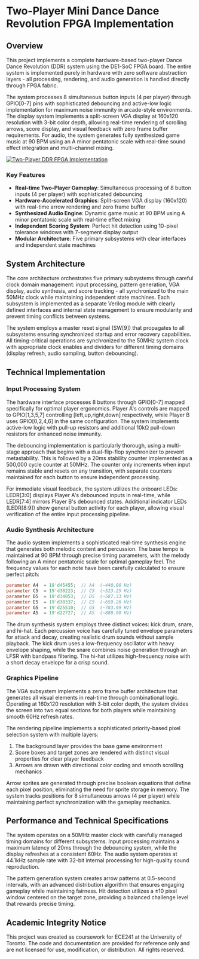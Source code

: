 # Two-Player Mini Dance Dance Revolution FPGA Implementation

## Overview

This project implements a complete hardware-based two-player Dance Dance Revolution (DDR) system using the DE1-SoC FPGA board. The entire system is implemented purely in hardware with zero software abstraction layers - all processing, rendering, and audio generation is handled directly through FPGA fabric.

The system processes 8 simultaneous button inputs (4 per player) through GPIO[0-7] pins with sophisticated debouncing and active-low logic implementation for maximum noise immunity in arcade-style environments. The display system implements a split-screen VGA display at 160x120 resolution with 3-bit color depth, allowing real-time rendering of scrolling arrows, score display, and visual feedback with zero frame buffer requirements. For audio, the system generates fully synthesized game music at 90 BPM using an A minor pentatonic scale with real-time sound effect integration and multi-channel mixing.

[![Two-Player DDR FPGA Implementation](https://img.youtube.com/vi/lD32fzIGciU/0.jpg)](https://www.youtube.com/watch?v=lD32fzIGciU)

### Key Features

- **Real-time Two-Player Gameplay**: Simultaneous processing of 8 button inputs (4 per player) with sophisticated debouncing
- **Hardware-Accelerated Graphics**: Split-screen VGA display (160x120) with real-time arrow rendering and zero frame buffer
- **Synthesized Audio Engine**: Dynamic game music at 90 BPM using A minor pentatonic scale with real-time effect mixing
- **Independent Scoring System**: Perfect hit detection using 10-pixel tolerance windows with 7-segment display output
- **Modular Architecture**: Five primary subsystems with clear interfaces and independent state machines

## System Architecture

The core architecture orchestrates five primary subsystems through careful clock domain management: input processing, pattern generation, VGA display, audio synthesis, and score tracking - all synchronized to the main 50MHz clock while maintaining independent state machines. Each subsystem is implemented as a separate Verilog module with clearly defined interfaces and internal state management to ensure modularity and prevent timing conflicts between systems.

The system employs a master reset signal (SW[9]) that propagates to all subsystems ensuring synchronized startup and error recovery capabilities. All timing-critical operations are synchronized to the 50MHz system clock with appropriate clock enables and dividers for different timing domains (display refresh, audio sampling, button debouncing).

## Technical Implementation

### Input Processing System

The hardware interface processes 8 buttons through GPIO[0-7] mapped specifically for optimal player ergonomics. Player A's controls are mapped to GPIO[1,3,5,7] controlling [left,up,right,down] respectively, while Player B uses GPIO[0,2,4,6] in the same configuration. The system implements active-low logic with pull-up resistors and additional 10kΩ pull-down resistors for enhanced noise immunity.

The debouncing implementation is particularly thorough, using a multi-stage approach that begins with a dual-flip-flop synchronizer to prevent metastability. This is followed by a 20ms stability counter implemented as a 500,000 cycle counter at 50MHz. The counter only increments when input remains stable and resets on any transition, with separate counters maintained for each button to ensure independent processing.

For immediate visual feedback, the system utilizes the onboard LEDs: LEDR[3:0] displays Player A's debounced inputs in real-time, while LEDR[7:4] mirrors Player B's debounced states. Additional indicator LEDs (LEDR[8:9]) show general button activity for each player, allowing visual verification of the entire input processing pipeline.

### Audio Synthesis Architecture

The audio system implements a sophisticated real-time synthesis engine that generates both melodic content and percussion. The base tempo is maintained at 90 BPM through precise timing parameters, with the melody following an A minor pentatonic scale for optimal gameplay feel. The frequency values for each note have been carefully calculated to ensure perfect pitch:

```verilog
parameter A4  = 19'd45455;  // A4  (~440.00 Hz)
parameter C5  = 19'd38223;  // C5  (~523.25 Hz)
parameter D5  = 19'd34053;  // D5  (~587.33 Hz)
parameter E5  = 19'd30337;  // E5  (~659.26 Hz)
parameter G5  = 19'd25510;  // G5  (~783.99 Hz)
parameter A5  = 19'd22727;  // A5  (~880.00 Hz)
```

The drum synthesis system employs three distinct voices: kick drum, snare, and hi-hat. Each percussion voice has carefully tuned envelope parameters for attack and decay, creating realistic drum sounds without sample playback. The kick drum uses a low-frequency oscillator with heavy envelope shaping, while the snare combines noise generation through an LFSR with bandpass filtering. The hi-hat utilizes high-frequency noise with a short decay envelope for a crisp sound.

### Graphics Pipeline

The VGA subsystem implements a zero frame buffer architecture that generates all visual elements in real-time through combinational logic. Operating at 160x120 resolution with 3-bit color depth, the system divides the screen into two equal sections for both players while maintaining smooth 60Hz refresh rates.

The rendering pipeline implements a sophisticated priority-based pixel selection system with multiple layers:
1. The background layer provides the base game environment
2. Score boxes and target zones are rendered with distinct visual properties for clear player feedback
3. Arrows are drawn with directional color coding and smooth scrolling mechanics

Arrow sprites are generated through precise boolean equations that define each pixel position, eliminating the need for sprite storage in memory. The system tracks positions for 8 simultaneous arrows (4 per player) while maintaining perfect synchronization with the gameplay mechanics.

## Performance and Technical Specifications

The system operates on a 50MHz master clock with carefully managed timing domains for different subsystems. Input processing maintains a maximum latency of 20ms through the debouncing system, while the display refreshes at a consistent 60Hz. The audio system operates at 44.1kHz sample rate with 32-bit internal processing for high-quality sound reproduction.

The pattern generation system creates arrow patterns at 0.5-second intervals, with an advanced distribution algorithm that ensures engaging gameplay while maintaining fairness. Hit detection utilizes a ±10 pixel window centered on the target zone, providing a balanced challenge level that rewards precise timing.

## Academic Integrity Notice

This project was created as coursework for ECE241 at the University of Toronto. The code and documentation are provided for reference only and are not licensed for use, modification, or distribution. All rights reserved.
